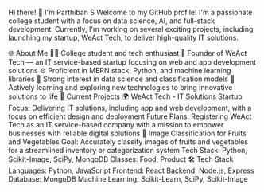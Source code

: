 Hi there! 👋 I'm Parthiban S
Welcome to my GitHub profile! I'm a passionate college student with a focus on data science, AI, and full-stack development. Currently, I'm working on several exciting projects, including launching my startup, WeAct Tech, to deliver high-quality IT solutions.

🌐 About Me
👨‍🎓 College student and tech enthusiast
🚀 Founder of WeAct Tech — an IT service-based startup focusing on web and app development solutions
⚙️ Proficient in MERN stack, Python, and machine learning libraries
💼 Strong interest in data science and classification models
🎯 Actively learning and exploring new technologies to bring innovative solutions to life
🔭 Current Projects
🌍 WeAct Tech - IT Solutions Startup
Focus: Delivering IT solutions, including app and web development, with a focus on efficient design and deployment
Future Plans: Registering WeAct Tech as an IT service-based company with a mission to empower businesses with reliable digital solutions
🥕 Image Classification for Fruits and Vegetables
Goal: Accurately classify images of fruits and vegetables for a streamlined inventory or categorization system
Tech Stack: Python, Scikit-Image, SciPy, MongoDB
Classes: Food, Product
🛠️ Tech Stack
Languages: Python, JavaScript
Frontend: React
Backend: Node.js, Express
Database: MongoDB
Machine Learning: Scikit-Learn, SciPy, Scikit-Image
